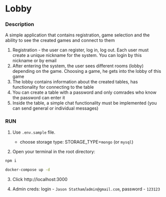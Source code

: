 # Lobby

### Description

A simple application that contains registration, game selection and the ability to see the created games and connect to them

1. Registration - the user can register, log in, log out. Each user must create a unique nickname for the system. You can login by this nickname or by email
2. After entering the system, the user sees different rooms (lobby) depending on the game. Choosing a game, he gets into the lobby of this game
3. The lobby contains information about the created tables, has functionality for connecting to the table
4. You can create a table with a password and only comrades who know the password can enter it
5. Inside the table, a simple chat functionality must be implemented (you can send general or individual messages)

### RUN

1. Use `.env.sample` file.

   - choose storage type: STORAGE_TYPE=`mongo` (or `mysql`)

2. Open your terminal in the root directory:

```sh
npm i

docker-compose up -d
```

3. Click http://localhost:3000

4. Admin creds: login - `Jason Statham`/`admin@gmail.com`, password - `123123`
